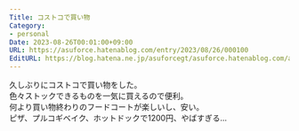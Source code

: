 ```yaml
---
Title: コストコで買い物
Category:
- personal
Date: 2023-08-26T00:01:00+09:00
URL: https://asuforce.hatenablog.com/entry/2023/08/26/000100
EditURL: https://blog.hatena.ne.jp/asuforcegt/asuforce.hatenablog.com/atom/entry/820878482961904918
---
```


久しぶりにコストコで買い物をした。  
色々ストックできるものを一気に買えるので便利。  
何より買い物終わりのフードコートが楽しいし、安い。  
ピザ、プルコギベイク、ホットドックで1200円、やばすぎる...
